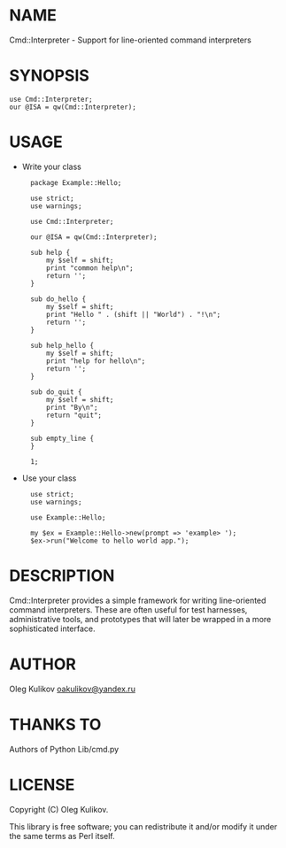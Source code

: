 # NAME

Cmd::Interpreter - Support for line-oriented command interpreters

# SYNOPSIS

    use Cmd::Interpreter;
    our @ISA = qw(Cmd::Interpreter);

# USAGE

- Write your class

        package Example::Hello;

        use strict;
        use warnings;

        use Cmd::Interpreter;

        our @ISA = qw(Cmd::Interpreter);

        sub help {
            my $self = shift;
            print "common help\n";
            return '';
        }

        sub do_hello {
            my $self = shift;
            print "Hello " . (shift || "World") . "!\n";
            return '';
        }

        sub help_hello {
            my $self = shift;
            print "help for hello\n";
            return '';
        }

        sub do_quit {
            my $self = shift;
            print "By\n";
            return "quit";
        }

        sub empty_line {
        }

        1;

- Use your class

        use strict;
        use warnings;

        use Example::Hello;

        my $ex = Example::Hello->new(prompt => 'example> ');
        $ex->run("Welcome to hello world app.");

# DESCRIPTION

Cmd::Interpreter provides a simple framework for writing line-oriented
command interpreters. These are often useful for test harnesses,
administrative tools, and prototypes that will later be wrapped in a
more sophisticated interface.

# AUTHOR

Oleg Kulikov <oakulikov@yandex.ru>

# THANKS TO

Authors of Python Lib/cmd.py

# LICENSE

Copyright (C) Oleg Kulikov.

This library is free software; you can redistribute it and/or modify
it under the same terms as Perl itself.
